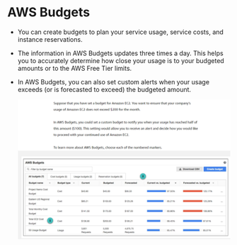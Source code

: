 # AWS Budgets
- You can create budgets to plan your service usage, service costs, and instance reservations.
- The information in AWS Budgets updates three times a day. This helps you to accurately determine how close your usage is to your budgeted amounts or to the AWS Free Tier limits.
- In AWS Budgets, you can also set custom alerts when your usage exceeds (or is forecasted to exceed) the budgeted amount.

	![aws_budgets_example](../img/aws_budgets_example.png)